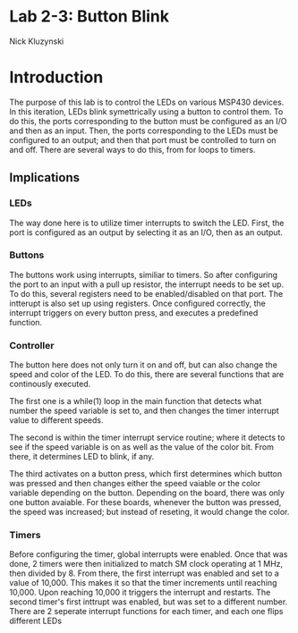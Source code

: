 # Lab 2-3: Button Blink

Nick Kluzynski

# Introduction
The purpose of this lab is to control the LEDs on various MSP430 devices. In this iteration, LEDs blink symettrically using a button to control them. To do this, the ports corresponding to the button must be configured as an I/O and then as an input. Then, the ports corresponding to the LEDs must be configured to an output; and then that port must be controlled to turn on and off. There are several ways to do this, from for loops to timers. 

## Implications
### LEDs
The way done here is to utilize timer interrupts to switch the LED. First, the port is configured as an output by selecting it as an I/O, then as an output.


### Buttons
The buttons work using interrupts, similiar to timers. So after configuring the port to an input with a pull up resistor, the interrupt needs to be set up. To do this, several registers need to be enabled/disabled on that port.  The intterupt is also set up using registers. Once configured correctly, the interrupt triggers on every button press, and executes a predefined function. 


### Controller
The button here does not only turn it on and off, but can also change the speed and color of the LED. To do this, there are several functions that are continously executed. 

The first one is a while(1) loop in the main function that detects what number the speed variable is set to, and then changes the timer interrupt value to different speeds. 

The second is within the timer interrupt service routine; where it detects to see if the speed variable is on as well as the value of the color bit. From there, it determines LED to blink, if any.

 The third activates on a button press, which first determines which button was pressed and then changes either the speed vaiable or the color variable depending on the button. Depending on the board, there was only one button avaiable. For these boards, whenever the button was pressed, the speed was increased; but instead of reseting, it would change the color.


### Timers
Before configuring the timer, global interrupts were enabled. Once that was done, 2 timers were then initialized to match SM clock operating at 1 MHz, then divided by 8. From there, the first interrupt was enabled and set to a value of 10,000. This makes it so that the timer increments until reaching 10,000. Upon reaching 10,000 it triggers the interrupt and restarts.  The second timer's first inttrupt was enabled, but was set to a different number. There are 2 seperate interrupt functions for each timer, and each one flips different LEDs
